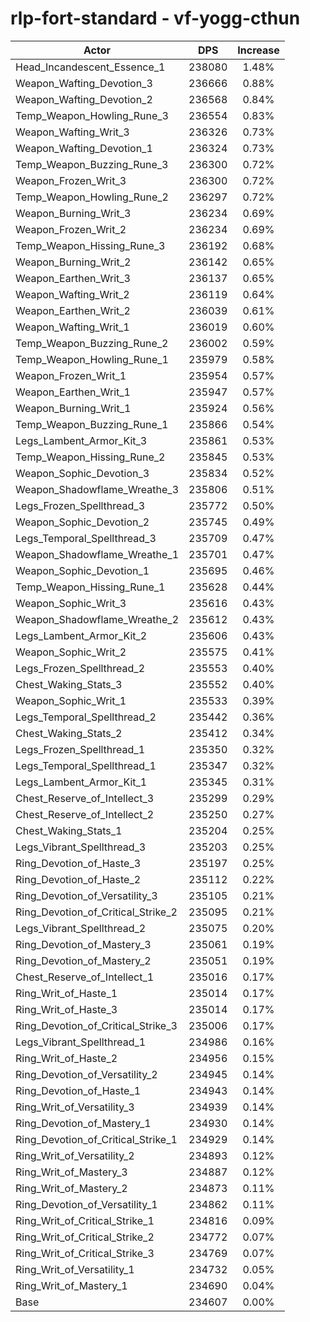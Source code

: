 # rlp-fort-standard - vf-yogg-cthun
| Actor | DPS | Increase |
|---|:---:|:---:|
|Head_Incandescent_Essence_1|238080|1.48%|
|Weapon_Wafting_Devotion_3|236666|0.88%|
|Weapon_Wafting_Devotion_2|236568|0.84%|
|Temp_Weapon_Howling_Rune_3|236554|0.83%|
|Weapon_Wafting_Writ_3|236326|0.73%|
|Weapon_Wafting_Devotion_1|236324|0.73%|
|Temp_Weapon_Buzzing_Rune_3|236300|0.72%|
|Weapon_Frozen_Writ_3|236300|0.72%|
|Temp_Weapon_Howling_Rune_2|236297|0.72%|
|Weapon_Burning_Writ_3|236234|0.69%|
|Weapon_Frozen_Writ_2|236234|0.69%|
|Temp_Weapon_Hissing_Rune_3|236192|0.68%|
|Weapon_Burning_Writ_2|236142|0.65%|
|Weapon_Earthen_Writ_3|236137|0.65%|
|Weapon_Wafting_Writ_2|236119|0.64%|
|Weapon_Earthen_Writ_2|236039|0.61%|
|Weapon_Wafting_Writ_1|236019|0.60%|
|Temp_Weapon_Buzzing_Rune_2|236002|0.59%|
|Temp_Weapon_Howling_Rune_1|235979|0.58%|
|Weapon_Frozen_Writ_1|235954|0.57%|
|Weapon_Earthen_Writ_1|235947|0.57%|
|Weapon_Burning_Writ_1|235924|0.56%|
|Temp_Weapon_Buzzing_Rune_1|235866|0.54%|
|Legs_Lambent_Armor_Kit_3|235861|0.53%|
|Temp_Weapon_Hissing_Rune_2|235845|0.53%|
|Weapon_Sophic_Devotion_3|235834|0.52%|
|Weapon_Shadowflame_Wreathe_3|235806|0.51%|
|Legs_Frozen_Spellthread_3|235772|0.50%|
|Weapon_Sophic_Devotion_2|235745|0.49%|
|Legs_Temporal_Spellthread_3|235709|0.47%|
|Weapon_Shadowflame_Wreathe_1|235701|0.47%|
|Weapon_Sophic_Devotion_1|235695|0.46%|
|Temp_Weapon_Hissing_Rune_1|235628|0.44%|
|Weapon_Sophic_Writ_3|235616|0.43%|
|Weapon_Shadowflame_Wreathe_2|235612|0.43%|
|Legs_Lambent_Armor_Kit_2|235606|0.43%|
|Weapon_Sophic_Writ_2|235575|0.41%|
|Legs_Frozen_Spellthread_2|235553|0.40%|
|Chest_Waking_Stats_3|235552|0.40%|
|Weapon_Sophic_Writ_1|235533|0.39%|
|Legs_Temporal_Spellthread_2|235442|0.36%|
|Chest_Waking_Stats_2|235412|0.34%|
|Legs_Frozen_Spellthread_1|235350|0.32%|
|Legs_Temporal_Spellthread_1|235347|0.32%|
|Legs_Lambent_Armor_Kit_1|235345|0.31%|
|Chest_Reserve_of_Intellect_3|235299|0.29%|
|Chest_Reserve_of_Intellect_2|235250|0.27%|
|Chest_Waking_Stats_1|235204|0.25%|
|Legs_Vibrant_Spellthread_3|235203|0.25%|
|Ring_Devotion_of_Haste_3|235197|0.25%|
|Ring_Devotion_of_Haste_2|235112|0.22%|
|Ring_Devotion_of_Versatility_3|235105|0.21%|
|Ring_Devotion_of_Critical_Strike_2|235095|0.21%|
|Legs_Vibrant_Spellthread_2|235075|0.20%|
|Ring_Devotion_of_Mastery_3|235061|0.19%|
|Ring_Devotion_of_Mastery_2|235051|0.19%|
|Chest_Reserve_of_Intellect_1|235016|0.17%|
|Ring_Writ_of_Haste_1|235014|0.17%|
|Ring_Writ_of_Haste_3|235014|0.17%|
|Ring_Devotion_of_Critical_Strike_3|235006|0.17%|
|Legs_Vibrant_Spellthread_1|234986|0.16%|
|Ring_Writ_of_Haste_2|234956|0.15%|
|Ring_Devotion_of_Versatility_2|234945|0.14%|
|Ring_Devotion_of_Haste_1|234943|0.14%|
|Ring_Writ_of_Versatility_3|234939|0.14%|
|Ring_Devotion_of_Mastery_1|234930|0.14%|
|Ring_Devotion_of_Critical_Strike_1|234929|0.14%|
|Ring_Writ_of_Versatility_2|234893|0.12%|
|Ring_Writ_of_Mastery_3|234887|0.12%|
|Ring_Writ_of_Mastery_2|234873|0.11%|
|Ring_Devotion_of_Versatility_1|234862|0.11%|
|Ring_Writ_of_Critical_Strike_1|234816|0.09%|
|Ring_Writ_of_Critical_Strike_2|234772|0.07%|
|Ring_Writ_of_Critical_Strike_3|234769|0.07%|
|Ring_Writ_of_Versatility_1|234732|0.05%|
|Ring_Writ_of_Mastery_1|234690|0.04%|
|Base|234607|0.00%|
